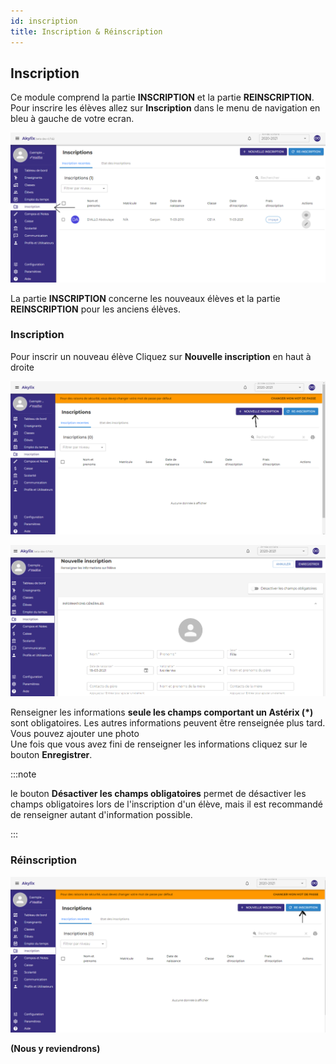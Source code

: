```yaml
---
id: inscription
title: Inscription & Réinscription
---
```


## Inscription

Ce module comprend la partie **INSCRIPTION** et la partie **REINSCRIPTION**.<br />
Pour inscrire les élèves allez sur **Inscription** dans le menu de navigation en bleu à gauche de votre ecran.

![img](../static/img/Inscription/Inscription0.PNG)

La partie **INSCRIPTION** concerne les nouveaux élèves et la partie **REINSCRIPTION** pour les anciens élèves.

### Inscription

Pour inscrir un nouveau élève Cliquez sur **Nouvelle inscription** en haut à droite

![img](../static/img/Inscription/Inscription2.PNG)

![img](../static/img/Inscription/NouvelleInscription.PNG)

Renseigner les informations **seule les champs comportant un Astérix (*)** sont obligatoires. Les autres informations peuvent être renseignée plus tard.<br />
Vous pouvez ajouter une photo <br />
Une fois que vous avez fini de renseigner les informations cliquez sur le bouton **Enregistrer**.

:::note

le bouton **Désactiver les champs obligatoires** permet de désactiver les champs obligatoires lors de l'inscription d'un élève, mais il est recommandé de renseigner autant d'information possible.

:::

### Réinscription

![img](../static/img/Inscription/Reinscription1.PNG)

**(Nous y reviendrons)**